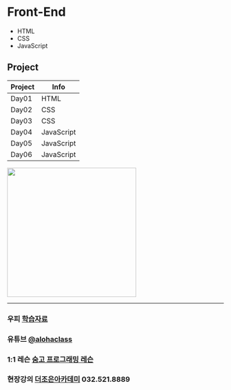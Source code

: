 


# Front-End 

- HTML
- CSS
- JavaScript

## Project

| Project | Info |
| ------ | ------ |
| Day01 | HTML |
| Day02 | CSS |
| Day03 | CSS |
| Day04 | JavaScript |
| Day05 | JavaScript |
| Day06 | JavaScript |



<img src="https://postfiles.pstatic.net/MjAyMjA2MjJfMjA2/MDAxNjU1ODk2MDAxMTA3.p476YjsL3EnUDs9Bczu6Dtp2qsLxRmNiiYXTxD3ZjYQg.fTeiKmmQnZiEGEl1c1tbKsZPv09aRbp8uct1gFaUD0cg.PNG.h850415/ALOHA-MASK.png?type=w966" width="300">


<hr>

### 우피 [학습자료](https://wwwaloha.oopy.io/)

### 유튜브 [@alohaclass](https://www.youtube.com/@alohaclass8075)

### 1:1 레슨 [숨고 프로그래밍 레슨](https://soomgo.com/profile/users/717340)

### 현장강의 [더조은아카데미](https://bu.tjoeun.co.kr/) 032.521.8889                                 
